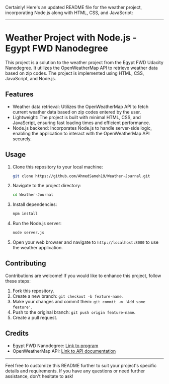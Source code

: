 Certainly! Here's an updated README file for the weather project, incorporating Node.js along with HTML, CSS, and JavaScript:

---

# Weather Project with Node.js - Egypt FWD Nanodegree

This project is a solution to the weather project from the Egypt FWD Udacity Nanodegree. It utilizes the OpenWeatherMap API to retrieve weather data based on zip codes. The project is implemented using HTML, CSS, JavaScript, and Node.js.


## Features

- Weather data retrieval: Utilizes the OpenWeatherMap API to fetch current weather data based on zip codes entered by the user.
- Lightweight: The project is built with minimal HTML, CSS, and JavaScript, ensuring fast loading times and efficient performance.
- Node.js backend: Incorporates Node.js to handle server-side logic, enabling the application to interact with the OpenWeatherMap API securely.

## Usage

1. Clone this repository to your local machine:

    ```bash
    git clone https://github.com/AhmedSameh19/Weather-Journal.git
    ```

2. Navigate to the project directory:

    ```bash
    cd Weather-Journal
    ```

3. Install dependencies:

    ```bash
    npm install
    ```

4. Run the Node.js server:

    ```bash
    node server.js
    ```

5. Open your web browser and navigate to `http://localhost:8000` to use the weather application.

## Contributing

Contributions are welcome! If you would like to enhance this project, follow these steps:

1. Fork this repository.
2. Create a new branch: `git checkout -b feature-name`.
3. Make your changes and commit them: `git commit -m 'Add some feature'`.
4. Push to the original branch: `git push origin feature-name`.
5. Create a pull request.

## Credits

- Egypt FWD Nanodegree: [Link to program](https://egfwd.com/)
- OpenWeatherMap API: [Link to API documentation](https://openweathermap.org/api)


---

Feel free to customize this README further to suit your project's specific details and requirements. If you have any questions or need further assistance, don't hesitate to ask!
